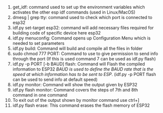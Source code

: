 1. get_idf:  command used to set up the environment variables which activates the other esp idf commands (used in Linux/MacOS)
2. dmesg | grep tty: command used to check which port is connected to esp32
3. idf.py set-target esp32: command will add necessary files required for building code of specific device here esp32
4. idf.py menuconfig: Command opens up Configuration Menu which is needed to set parameters 
5. idf.py build: Command will build and compile all the files in folder
6. sudo chmod 777 PORT: Command to use to give permission to send info through the port
    (If this is used command 7 can be used as idf.py flash)
7. idf.py -p PORT [-b BAUD] flash: Command will Flash the compiled information to ESP32 *BAUD is used to define the BAUD rate that is the speed at which information has to be sent to ESP*. (idf.py -p PORT flash can be used to send info at default speed)
8. idf.py monitor: Command will show the output given by ESP32
9. idf.py flash monitor: Command covers the steps of 7th and 8th command in one command
10. To exit out of the output shown by monitor command use ctrl+]
11. idf.py flash erase: This command erases the flash memory of ESP32
